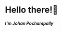 # Hello there!👋<br>
_**I'm Johan Pochampally**_<br>

<!-- # About me
* **_Primarily, I'm a persistent and zealous learner._**
* **_I'm an undergraduate student, pursuing B.E in Information Technology from Xavier Institute of Engineering in Mahim, Mumbai._**<br>

# Skills
**_Programming using:_**
* **_C_** 
* **_Java_** 
* **_Python_** <br>

**_Web Development_**
* **_Node.js_** <br>

**_SQL_**

# Currently Learning and Mastering
`React`|`Machine Learning`|`Algorithms for Problem Solving`|`Data Science`

# Projects
_**Web app**_
+ Paying Guest Website [Check it Out!](https://pg-api-app.herokuapp.com/)<br>


# Connect with me on
* Linkedin  (https://www.linkedin.com/in/johan-pochampally-8a8795207/)
* Email (johan.pochampally@yahoo.com)

# _Thank you for Visiting my Profile here!_ -->
<!-- - 👋 Hi, I’m @JohanPochampally
- 👀 I’m interested in Data Science, Python, Java
- 🌱 I’m currently learning Web Development Data Science
 -->
<!---
JohanPochampally/JohanPochampally is a ✨ special ✨ repository because its `README.md` (this file) appears on your GitHub profile.
You can click the Preview link to take a look at your changes.
--->
<!-- _**Beginner Projects**_
1. Equity Research Management System
  * Built using Java.
2. Personal Finance Management System
  * Built in Python.
-->
